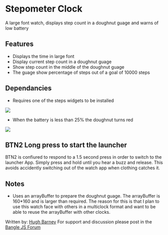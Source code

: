 # Stepometer Clock

A large font watch, displays step count in a doughnut guage and warns of low battery

## Features

- Displays the time in large font
- Display current step count in a doughnut guage
- Show step count in the middle of the doughnut guage
- The guage show percentage of steps out of a goal of 10000 steps


## Dependancies
- Requires one of the steps widgets to be installed


![](screenshot1.jpg)

- When the battery is less than 25% the doughnut turns red

![](screenshot2.jpg)


## BTN2 Long press to start the launcher

BTN2 is confiured to respond to a 1.5 second press in order to switch
to the launcher App. Simply press and hold until you hear a buzz and
release. This avoids accidently switching out of the watch app when
clothing catches it.

## Notes

* Uses an arrayBuffer to prepare the doughnut guage. The arrayBuffer
  is 160*160 and is larger than required. The reason for this is that
  I plan to use this watch face with others in a multiclock format
  and want to be able to reuse the arrayBuffer with other clocks.

Written by: [Hugh Barney](https://github.com/hughbarney) For support
and discussion please post in the [Bangle JS
Forum](http://forum.espruino.com/microcosms/1424/)

